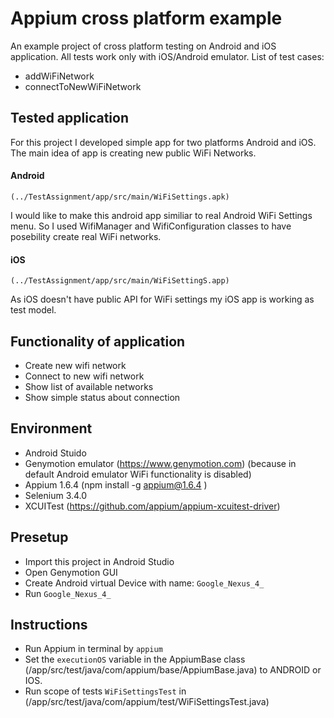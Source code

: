 # Appium cross platform example

An example project of cross platform testing  on Android and iOS application. All tests work only with iOS/Android emulator.
List of test cases:
- addWiFiNetwork
- connectToNewWiFiNetwork

## Tested application

For this project I developed simple app for two platforms Android and iOS. The main idea of app is creating new public WiFi Networks. 

#### Android 
```
(../TestAssignment/app/src/main/WiFiSettings.apk)
```
I would like to make this android app similiar to real Android WiFi Settings menu. So I used WifiManager and WifiConfiguration classes to have posebility create real WiFi networks.

#### iOS 
```
(../TestAssignment/app/src/main/WiFiSettingS.app)
```
As iOS doesn't have public API for WiFi settings my iOS app is working as test model.

## Functionality of application 
- Create new wifi network
- Connect to new wifi network
- Show list of available networks
- Show simple status about connection


## Environment
- Android Stuido 
- Genymotion emulator (https://www.genymotion.com) (because in default Android emulator WiFi functionality is disabled)
- Appium 1.6.4 (npm install -g appium@1.6.4 )
- Selenium 3.4.0
- XCUITest (https://github.com/appium/appium-xcuitest-driver)


## Presetup
- Import this project in Android Studio
- Open Genymotion GUI
- Create Android virtual Device with name: ```Google_Nexus_4_ ```
- Run ```Google_Nexus_4_```

## Instructions
- Run Appium in terminal by ```appium```
- Set the ``executionOS`` variable in the AppiumBase class (/app/src/test/java/com/appium/base/AppiumBase.java) to ANDROID or IOS.
- Run scope of tests ``WiFiSettingsTest`` in (/app/src/test/java/com/appium/test/WiFiSettingsTest.java)
 
 
